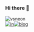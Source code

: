 ### Hi there 👋
![vsneon](https://github.com/acervenky/acervenky/blob/master/assets/vsneon1.gif)\
[![in](https://github.com/acervenky/acervenky/blob/master/assets/in.gif)](https://www.linkedin.com/in/divyansh_604/)[![blog](https://github.com/acervenky/acervenky/blob/master/assets/blog1.gif)](https://www.keytechvk.com/)

